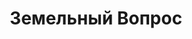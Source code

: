 --- 
title: "Земельный Вопрос" 
site: "www.gezlev.com.ua" 
town: "Евпатория" 
tel: ["+7 (978) 860-19-35, +38 (06569) 4-54-84, +38 (099) 111-11-41"] 
address: "Россия, АР Крым, г. Евпатория, ул. Эскадронная 24 В" 
mail: "agenstvozemel@yandex.ua, agenstvozemel@mail.ru" 
--- 